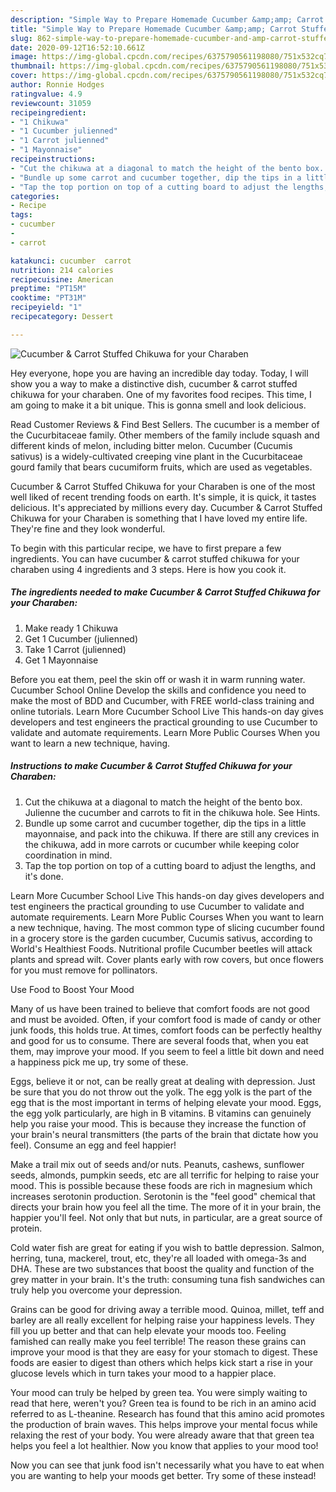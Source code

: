 ```yaml
---
description: "Simple Way to Prepare Homemade Cucumber &amp;amp; Carrot Stuffed Chikuwa for your Charaben"
title: "Simple Way to Prepare Homemade Cucumber &amp;amp; Carrot Stuffed Chikuwa for your Charaben"
slug: 862-simple-way-to-prepare-homemade-cucumber-and-amp-carrot-stuffed-chikuwa-for-your-charaben
date: 2020-09-12T16:52:10.661Z
image: https://img-global.cpcdn.com/recipes/6375790561198080/751x532cq70/cucumber-carrot-stuffed-chikuwa-for-your-charaben-recipe-main-photo.jpg
thumbnail: https://img-global.cpcdn.com/recipes/6375790561198080/751x532cq70/cucumber-carrot-stuffed-chikuwa-for-your-charaben-recipe-main-photo.jpg
cover: https://img-global.cpcdn.com/recipes/6375790561198080/751x532cq70/cucumber-carrot-stuffed-chikuwa-for-your-charaben-recipe-main-photo.jpg
author: Ronnie Hodges
ratingvalue: 4.9
reviewcount: 31059
recipeingredient:
- "1 Chikuwa"
- "1 Cucumber julienned"
- "1 Carrot julienned"
- "1 Mayonnaise"
recipeinstructions:
- "Cut the chikuwa at a diagonal to match the height of the bento box. Julienne the cucumber and carrots to fit in the chikuwa hole. See Hints."
- "Bundle up some carrot and cucumber together, dip the tips in a little mayonnaise, and pack into the chikuwa. If there are still any crevices in the chikuwa, add in more carrots or cucumber while keeping color coordination in mind."
- "Tap the top portion on top of a cutting board to adjust the lengths, and it&#39;s done."
categories:
- Recipe
tags:
- cucumber
- 
- carrot

katakunci: cucumber  carrot 
nutrition: 214 calories
recipecuisine: American
preptime: "PT15M"
cooktime: "PT31M"
recipeyield: "1"
recipecategory: Dessert

---
```



![Cucumber &amp; Carrot Stuffed Chikuwa for your Charaben](https://img-global.cpcdn.com/recipes/6375790561198080/751x532cq70/cucumber-carrot-stuffed-chikuwa-for-your-charaben-recipe-main-photo.jpg)

Hey everyone, hope you are having an incredible day today. Today, I will show you a way to make a distinctive dish, cucumber &amp; carrot stuffed chikuwa for your charaben. One of my favorites food recipes. This time, I am going to make it a bit unique. This is gonna smell and look delicious.

Read Customer Reviews &amp; Find Best Sellers. The cucumber is a member of the Cucurbitaceae family. Other members of the family include squash and different kinds of melon, including bitter melon. Cucumber (Cucumis sativus) is a widely-cultivated creeping vine plant in the Cucurbitaceae gourd family that bears cucumiform fruits, which are used as vegetables.

Cucumber &amp; Carrot Stuffed Chikuwa for your Charaben is one of the most well liked of recent trending foods on earth. It's simple, it is quick, it tastes delicious. It's appreciated by millions every day. Cucumber &amp; Carrot Stuffed Chikuwa for your Charaben is something that I have loved my entire life. They're fine and they look wonderful.


To begin with this particular recipe, we have to first prepare a few ingredients. You can have cucumber &amp; carrot stuffed chikuwa for your charaben using 4 ingredients and 3 steps. Here is how you cook it.

<!--inarticleads1-->

##### The ingredients needed to make Cucumber &amp; Carrot Stuffed Chikuwa for your Charaben:

1. Make ready 1 Chikuwa
1. Get 1 Cucumber (julienned)
1. Take 1 Carrot (julienned)
1. Get 1 Mayonnaise


Before you eat them, peel the skin off or wash it in warm running water. Cucumber School Online Develop the skills and confidence you need to make the most of BDD and Cucumber, with FREE world-class training and online tutorials. Learn More Cucumber School Live This hands-on day gives developers and test engineers the practical grounding to use Cucumber to validate and automate requirements. Learn More Public Courses When you want to learn a new technique, having. 

<!--inarticleads2-->

##### Instructions to make Cucumber &amp; Carrot Stuffed Chikuwa for your Charaben:

1. Cut the chikuwa at a diagonal to match the height of the bento box. Julienne the cucumber and carrots to fit in the chikuwa hole. See Hints.
1. Bundle up some carrot and cucumber together, dip the tips in a little mayonnaise, and pack into the chikuwa. If there are still any crevices in the chikuwa, add in more carrots or cucumber while keeping color coordination in mind.
1. Tap the top portion on top of a cutting board to adjust the lengths, and it&#39;s done.


Learn More Cucumber School Live This hands-on day gives developers and test engineers the practical grounding to use Cucumber to validate and automate requirements. Learn More Public Courses When you want to learn a new technique, having. The most common type of slicing cucumber found in a grocery store is the garden cucumber, Cucumis sativus, according to World&#39;s Healthiest Foods. Nutritional profile Cucumber beetles will attack plants and spread wilt. Cover plants early with row covers, but once flowers for you must remove for pollinators. 

Use Food to Boost Your Mood


Many of us have been trained to believe that comfort foods are not good and must be avoided. Often, if your comfort food is made of candy or other junk foods, this holds true. At times, comfort foods can be perfectly healthy and good for us to consume. There are several foods that, when you eat them, may improve your mood. If you seem to feel a little bit down and need a happiness pick me up, try some of these.

Eggs, believe it or not, can be really great at dealing with depression. Just be sure that you do not throw out the yolk. The egg yolk is the part of the egg that is the most important in terms of helping elevate your mood. Eggs, the egg yolk particularly, are high in B vitamins. B vitamins can genuinely help you raise your mood. This is because they increase the function of your brain's neural transmitters (the parts of the brain that dictate how you feel). Consume an egg and feel happier!

Make a trail mix out of seeds and/or nuts. Peanuts, cashews, sunflower seeds, almonds, pumpkin seeds, etc are all terrific for helping to raise your mood. This is possible because these foods are rich in magnesium which increases serotonin production. Serotonin is the "feel good" chemical that directs your brain how you feel all the time. The more of it in your brain, the happier you'll feel. Not only that but nuts, in particular, are a great source of protein.

Cold water fish are great for eating if you wish to battle depression. Salmon, herring, tuna, mackerel, trout, etc, they're all loaded with omega-3s and DHA. These are two substances that boost the quality and function of the grey matter in your brain. It's the truth: consuming tuna fish sandwiches can truly help you overcome your depression. 

Grains can be good for driving away a terrible mood. Quinoa, millet, teff and barley are all really excellent for helping raise your happiness levels. They fill you up better and that can help elevate your moods too. Feeling famished can really make you feel terrible! The reason these grains can improve your mood is that they are easy for your stomach to digest. These foods are easier to digest than others which helps kick start a rise in your glucose levels which in turn takes your mood to a happier place.

Your mood can truly be helped by green tea. You were simply waiting to read that here, weren't you? Green tea is found to be rich in an amino acid referred to as L-theanine. Research has found that this amino acid promotes the production of brain waves. This helps improve your mental focus while relaxing the rest of your body. You were already aware that that green tea helps you feel a lot healthier. Now you know that applies to your mood too!

Now you can see that junk food isn't necessarily what you have to eat when you are wanting to help your moods get better. Try some of these instead!

